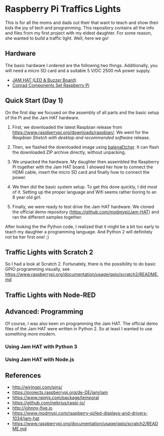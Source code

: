 # Raspberry Pi Traffics Lights

This is for all the moms and dads out their that want to teach and show their kids the joy of tech and programming. This repository contains all the info and files from my first project with my eldest daughter. For some reason, she wanted to build a traffic light. Well, here we go!

## Hardware

The basic hardware I ordered are the following two things. Additionally, you will need a
micro SD card and a suitable 5 V/DC 2500 mA power supply.

- [JAM HAT (LED & Buzzer Board)](https://www.modmypi.com/raspberry-pi/led-displays-and-drivers-1034/jam-hat)
- [Conrad Components Set Raspberry Pi](https://www.conrad.de/de/lernpaket-conrad-components-set-raspberry-pi-verstehen-und-anwenden-inkl-raspberry-pi-3-1517943.html)

## Quick Start (Day 1)

On the first day we focused on the assembly of all parts and the basic setup of the Pi and the Jam HAT hardware.

1. First, we downloaded the latest Raspbian release from https://www.raspberrypi.org/downloads/raspbian/. We went for the *Raspbian Stretch with desktop and recommended software* release.

2. Then, we flashed the downloaded image using [balenaEtcher](https://www.balena.io/etcher/). It can flash the downloaded ZIP archive directly, without unpacking.

3. We unpacked the hardware. My daughter then assembled the Raspberry Pi together with the Jam HAT board. I showed her how to connect the HDMI cable, insert the micro SD card and finally how to connect the power.

4. We then did the basic system setup. To get this done quickly, I did most of it. Setting up the proper language and Wifi seems rather boring to an 8 year old girl.

5. Finally, we were ready to test drive the Jam HAT hardware. We cloned the official demo repository (https://github.com/modmypi/Jam-HAT) and ran the different samples together.

After looking the the Python code, I realized that it might be a bit too early to teach my daughter a programming language. And Python 2 will definitely not be her first one! ;)


## Traffic Lights with Scratch 2

So I had a look at Scratch 2. Fortunately, there is the possibility to do basic GPIO programming visually, see https://www.raspberrypi.org/documentation/usage/gpio/scratch2/README.md

## Traffic Lights with Node-RED

## Advanced: Programming

Of course, I was also keen on programming the Jam HAT. The official demo files of the Jam HAT were written in Python 2. So at least I wanted to use something more modern.

### Using Jam HAT with Python 3

### Using Jam HAT with Node.js

## References

- http://wiringpi.com/pins/
- https://projects.raspberrypi.org/de-DE/jam/jam
- https://www.npmjs.com/package/temporal
- https://github.com/nebrius/raspi-io/
- http://johnny-five.io
- https://www.modmypi.com/raspberry-pi/led-displays-and-drivers-1034/jam-hat
- https://www.raspberrypi.org/documentation/usage/gpio/scratch2/README.md

